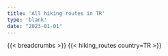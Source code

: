 ```yaml
---
title: 'All hiking routes in TR'
type: 'blank'
date: "2023-01-01"
---
```


{{< breadcrumbs >}}
{{< hiking_routes country=TR >}}
